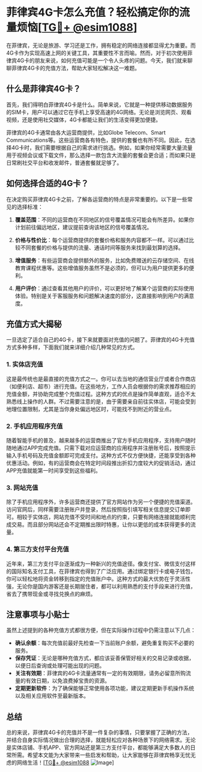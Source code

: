 # 菲律宾4G卡怎么充值？轻松搞定你的流量烦恼[[TG💪+ @esim1088](https://t.me/s/esim1088)]

在菲律宾，无论是旅游、学习还是工作，拥有稳定的网络连接都显得尤为重要。而4G卡作为实现高速上网的关键工具，其重要性不言而喻。然而，对于初次使用菲律宾4G卡的朋友来说，如何充值可能是一个令人头疼的问题。今天，我们就来聊聊菲律宾4G卡的充值方法，帮助大家轻松解决这一难题。

## 什么是菲律宾4G卡？

首先，我们得明白菲律宾4G卡是什么。简单来说，它就是一种提供移动数据服务的SIM卡，用户可以通过它在手机上享受高速的4G网络。无论是浏览网页、观看视频，还是使用社交媒体，4G卡都能让我们的生活变得更加便捷。

菲律宾的4G卡通常由各大运营商提供，比如Globe Telecom、Smart Communications等。这些运营商各有特色，提供的套餐也有所不同。因此，在选择4G卡时，我们需要根据自己的需求进行挑选。例如，如果你经常需要大量流量用于视频会议或下载文件，那么选择一款包含大流量的套餐会更合适；而如果只是日常刷社交平台和收发邮件，普通套餐就足够了。

## 如何选择合适的4G卡？

在决定购买菲律宾4G卡之前，了解各运营商的特点是非常重要的。以下是一些常见的选择标准：

1. **覆盖范围**：不同的运营商在不同地区的信号覆盖情况可能会有所差异。如果你计划前往偏远地区，建议提前查询该地区的信号覆盖情况。
   
2. **价格与性价比**：每个运营商提供的套餐价格和服务内容都不一样。可以通过比较不同套餐的价格与提供的流量、通话时间等服务来找到最划算的选择。

3. **增值服务**：有些运营商会提供额外的服务，比如免费赠送的云存储空间、在线教育课程优惠等。这些增值服务虽然不是必须的，但可以为用户提供更多的便利。

4. **用户评价**：通过查看其他用户的评价，可以更好地了解某个运营商的实际使用体验。特别是关于客服服务和问题解决速度的部分，这直接影响到用户的满意度。

## 充值方式大揭秘

一旦选定了适合自己的4G卡，接下来就要面对充值的问题了。菲律宾的4G卡充值方式多种多样，下面我们就来详细介绍几种常见的方式。

### 1. 实体店充值

这是最传统也是最直接的充值方式之一。你可以去当地的通信营业厅或者合作商店（如便利店、超市）进行充值。在这些地方，工作人员会根据你的需求推荐相应的充值金额，并协助完成整个充值过程。这种方式的优点是操作简单直观，适合不太熟悉线上操作的人群。不过需要注意的是，由于需要亲自前往实体店，可能会受到地理位置限制，尤其是当你身处偏远地区时，可能找不到附近的营业点。

### 2. 手机应用程序充值

随着智能手机的普及，越来越多的运营商推出了官方手机应用程序，支持用户随时随地通过APP完成充值。只需下载对应运营商的应用程序并注册账号后，按照提示输入手机号码及充值金额即可完成支付。这种方式不仅方便快捷，还能享受到各种优惠活动。例如，有的运营商会在特定时间段推出折扣力度较大的促销活动，通过APP充值就能第一时间享受到这些福利。

### 3. 网站充值

除了手机应用程序外，许多运营商还提供了官方网站作为另一个便捷的充值渠道。访问官网后，同样需要注册账户并登录，然后按照指引填写相关信息提交订单即可。相较于实体店，网站充值不受时间和地点的约束，只要有网络连接就能顺利完成交易。而且部分网站还会不定期推出限时特惠，让你以更低的成本获得更多的流量。

### 4. 第三方支付平台充值

近年来，第三方支付平台逐渐成为一种新兴的充值途径。像支付宝、微信支付这样的国际知名支付工具，在菲律宾也得到了广泛应用。通过绑定银行卡或电子钱包，你可以轻松地将资金转移到指定的充值账户中。这种方式的最大优势在于灵活性强，无论你是国内游客还是长期居住者，都可以利用熟悉的支付手段来进行充值，省去了携带现金或寻找兑换点的麻烦。

## 注意事项与小贴士

虽然上述提到的各种充值方式都很方便，但在实际操作过程中仍需注意以下几点：

- **确认余额**：每次充值前最好先检查一下当前账户余额，避免重复购买不必要的服务。
- **保存凭证**：无论是哪种充值方式，都应该妥善保管好相关的交易记录或收据，以便日后查询或处理可能出现的问题。
- **关注有效期**：菲律宾的4G卡流量通常有一定的有效期限，请务必留意所购流量的有效日期，以免浪费掉宝贵的资源。
- **定期更新软件**：为了确保能够正常使用各项功能，建议定期更新手机操作系统以及相关应用软件至最新版本。

## 总结

总的来说，菲律宾4G卡的充值并不是一件复杂的事情，只要掌握了正确的方法，并结合自身实际情况做出合理的选择，就能轻松应对各种场景下的网络需求。无论是实体店铺、手机APP、官方网站还是第三方支付平台，都能够满足大多数人的日常所需。希望本文能为大家带来一些启发和帮助，让大家能够在菲律宾畅享无忧无虑的网络生活！[[TG💪+ @esim1088](https://t.me/s/esim1088) ![Image](https://i.postimg.cc/4NQfJmqS/Snipaste-2025-05-13-00-14-12.png)]